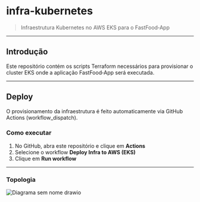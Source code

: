# infra-kubernetes

> Infraestrutura Kubernetes no AWS EKS para o FastFood‑App

---

## Introdução

Este repositório contém os scripts Terraform necessários para provisionar o cluster EKS onde a aplicação FastFood‑App será executada.

---

## Deploy

O provisionamento da infraestrutura é feito automaticamente via GitHub Actions (workflow_dispatch).

### Como executar

1. No GitHub, abra este repositório e clique em **Actions**  
2. Selecione o workflow **Deploy Infra to AWS (EKS)**  
3. Clique em **Run workflow**

---

### Topologia


![Diagrama sem nome drawio](https://github.com/user-attachments/assets/209d88f1-a3e2-4ff9-9ab2-cc71c9f2301f)
